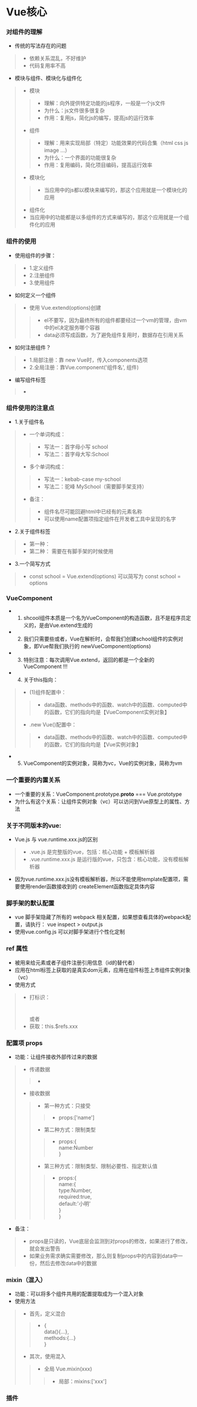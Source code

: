 # Vue核心
### 对组件的理解
+ 传统的写法存在的问题
>+ 依赖关系混乱，不好维护
>+ 代码复用率不高
+ 模块与组件、模块化与组件化
>+ 模块
>>+ 理解：向外提供特定功能的js程序，一般是一个js文件
>>+ 为什么：js文件很多很复杂
>>+ 作用：复用js，简化js的编写，提高js的运行效率
>+ 组件
>>+ 理解：用来实现局部（特定）功能效果的代码合集（html css js image ...）
>>+ 为什么：一个界面的功能很复杂
>>+ 作用：复用编码，简化项目编码，提高运行效率
>+ 模块化
>>+ 当应用中的js都以模块来编写的，那这个应用就是一个模块化的应用
>+ 组件化
>+ 当应用中的功能都是以多组件的方式来编写的，那这个应用就是一个组件化的应用

### 组件的使用
+ 使用组件的步骤：
>+ 1.定义组件
>+ 2.注册组件
>+ 3.使用组件
+ 如何定义一个组件
>+ 使用 Vue.extend(options)创建
>>+ el不要写，因为最终所有的组件都要经过一个vm的管理，由vm中的el决定服务哪个容器
>>+ data必须写成函数，为了避免组件复用时，数据存在引用关系
+ 如何注册组件？
>+ 1.局部注册：靠 new Vue时，传入components选项
>+ 2.全局注册：靠Vue.component('组件名', 组件)
+ 编写组件标签
>+ <school></school>

### 组件使用的注意点
+ 1.关于组件名
>+ 一个单词构成：
>>+ 写法一：首字母小写 school
>>+ 写法二：首字母大写:School
>+ 多个单词构成：
>>+ 写法一：kebab-case my-school
>>+ 写法二：驼峰 MySchool（需要脚手架支持）
>+ 备注：
>>+ 组件名尽可能回避html中已经有的元素名称
>>+ 可以使用name配置项指定组件在开发者工具中呈现的名字
+ 2.关于组件标签
>+ 第一种：<shcool></school>
>+ 第二种：<shcool/> 需要在有脚手架的时候使用
+ 3.一个简写方式
>+ const school = Vue.extend(options) 可以简写为 const school = options

### VueComponent
+ 1. shcool组件本质是一个名为VueComponent的构造函数，且不是程序员定义的，是由Vue.extend生成的
+ 2. 我们只需要些<school/>或者<school></school>，Vue在解析时，会帮我们创建school组件的实例对象，即Vue帮我们执行的 newVueComponent(options)
+ 3. 特别注意：每次调用Vue.extend，返回的都是一个全新的 VueComponent !!!
+ 4. 关于this指向：
>+ (1)组件配置中：
>>+ data函数、methods中的函数、watch中的函数、computed中的函数，它们的指向均是【VueComponent实例对象】
>+ .new Vue()配置中：
>>+ data函数、methods中的函数、watch中的函数、computed中的函数，它们的指向均是【Vue实例对象】
+ 5. VueComponent的实例对象，简称为vc，Vue的实例对象，简称为vm

### 一个重要的内置关系
+ 一个重要的关系：VueComponent.prototype.__proto__ === Vue.prototype
+ 为什么有这个关系：让组件实例对象（vc）可以访问到Vue原型上的属性、方法
  
### 关于不同版本的vue:
+ Vue.js 与 vue.runtime.xxx.js的区别
>+ .vue.js 是完整版的vue，包括：核心功能 + 模板解析器
>+ .vue.runtime.xxx.js 是运行版的vue，只包含：核心功能，没有模板解析器
+ 因为vue.runtime.xxx.js没有模板解析器，所以不能使用template配置项，需要使用render函数接收到的 createElement函数指定具体内容

### 脚手架的默认配置
+ vue 脚手架隐藏了所有的 webpack 相关配置，如果想查看具体的webpack配置，请执行： vue inspect > output.js
+ 使用vue.config.js 可以对脚手架进行个性化定制

### ref 属性
+ 被用来给元素或者子组件注册引用信息（id的替代者）
+ 应用在html标签上获取的是真实dom元素，应用在组件标签上市组件实例对象（vc）
+ 使用方式
>+ 打标识：<h1 ref="xxx"></h1> 或者 <School ref="xxx"></school>
>+ 获取：this.$refs.xxx

### 配置项 props
+ 功能：让组件接收外部传过来的数据
>+ 传递数据
>>+ <Demo name="xxx"/>
>+ 接收数据
>>+ 第一种方式：只接受
>>>+ props:['name']
>>+ 第二种方式：限制类型
>>>+ props:{\
    name:Number \
}
>>+ 第三种方式：限制类型、限制必要性、指定默认值
>>>+ props:{ \
    name:{ \
        type:Number, \
        required:true, \
        default:'小明' \
    } \
}
+ 备注：
>+ props是只读的，Vue底层会监测到对props的修改，如果进行了修改，就会发出警告
>+ 如果业务需求确实需要修改，那么则复制props中的内容到data中一份，然后去修改data中的数据

### mixin（混入）
+ 功能：可以将多个组件共用的配置提取成为一个混入对象
+ 使用方法
>+ 首先，定义混合
>>+ { \
    data(){...}, \
    methods:{...} \
    }
>+ 其次，使用混入
>>+ 全局 Vue.mixin(xxx)
>>>+ 局部：mixins:['xxx']

### 插件